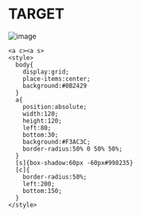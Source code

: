 # TARGET

![image](https://github.com/gaschneider/cssbattle/assets/16023844/6b8e96df-8632-423e-b257-81c57e8cd705)

```
<a c><a s>
<style>
  body{
    display:grid;
    place-items:center;
    background:#0B2429
  }
  a{
    position:absolute;
    width:120;
    height:120;
    left:80;
    bottom:30;
    background:#F3AC3C;
    border-radius:50% 0 50% 50%;
  }
  [s]{box-shadow:60px -60px#998235}
  [c]{
    border-radius:50%;
    left:200;
    bottom:150;
  }
</style>
```
